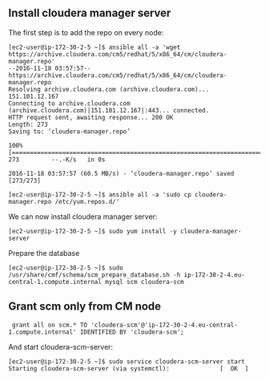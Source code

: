 ## Install cloudera manager server
The first step is to add the repo on every node:
```
[ec2-user@ip-172-30-2-5 ~]$ ansible all -a 'wget https://archive.cloudera.com/cm5/redhat/5/x86_64/cm/cloudera-manager.repo'
--2016-11-18 03:57:57--  https://archive.cloudera.com/cm5/redhat/5/x86_64/cm/cloudera-manager.repo
Resolving archive.cloudera.com (archive.cloudera.com)... 151.101.12.167
Connecting to archive.cloudera.com (archive.cloudera.com)|151.101.12.167|:443... connected.
HTTP request sent, awaiting response... 200 OK
Length: 273
Saving to: ‘cloudera-manager.repo’

100%[=======================================================================================================================================================================================================================================>] 273         --.-K/s   in 0s

2016-11-18 03:57:57 (60.5 MB/s) - ‘cloudera-manager.repo’ saved [273/273]

[ec2-user@ip-172-30-2-5 ~]$ ansible all -a 'sudo cp cloudera-manager.repo /etc/yum.repos.d/'
```

We can now install cloudera manager server:
```
[ec2-user@ip-172-30-2-5 ~]$ sudo yum install -y cloudera-manager-server
```

Prepare the database
```
[ec2-user@ip-172-30-2-5 ~]$ sudo /usr/share/cmf/schema/scm_prepare_database.sh -h ip-172-30-2-4.eu-central-1.compute.internal mysql scm cloudera-scm
```

## Grant scm only from CM node
```
 grant all on scm.* TO 'cloudera-scm'@'ip-172-30-2-4.eu-central-1.compute.internal' IDENTIFIED BY 'cloudera-scm';
```

And start cloudera-scm-server:
```
[ec2-user@ip-172-30-2-5 ~]$ sudo service cloudera-scm-server start
Starting cloudera-scm-server (via systemctl):              [  OK  ]
```
